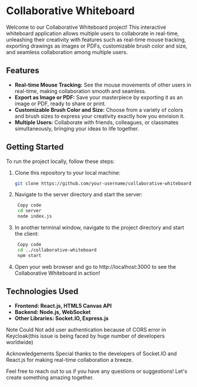 # Collaborative Whiteboard

Welcome to our Collaborative Whiteboard project! This interactive whiteboard application allows multiple users to collaborate in real-time, unleashing their creativity with features such as real-time mouse tracking, exporting drawings as images or PDFs, customizable brush color and size, and seamless collaboration among multiple users.


## Features

- **Real-time Mouse Tracking:** See the mouse movements of other users in real-time, making collaboration smooth and seamless.
- **Export as Image or PDF:** Save your masterpiece by exporting it as an image or PDF, ready to share or print.
- **Customizable Brush Color and Size:** Choose from a variety of colors and brush sizes to express your creativity exactly how you envision it.
- **Multiple Users:** Collaborate with friends, colleagues, or classmates simultaneously, bringing your ideas to life together.

## Getting Started

To run the project locally, follow these steps:

1. Clone this repository to your local machine:
   ```bash
   git clone https://github.com/your-username/collaborative-whiteboard.git
2. Navigate to the server directory and start the server:
   ```bash
    Copy code
    cd server
    node index.js

3. In another terminal window, navigate to the project directory and start the client:
   ```bash
    Copy code
    cd ../collaborative-whiteboard
    npm start

4. Open your web browser and go to http://localhost:3000 to see the Collaborative Whiteboard in action!

## Technologies Used
- **Frontend: React.js, HTML5 Canvas API** 
- **Backend: Node.js, WebSocket**
- **Other Libraries: Socket.IO, Express.js** 

Note
Could Not add user authentication because of CORS error in Keycloak(this issue is being faced by huge number of developers worldwide)

Acknowledgements
Special thanks to the developers of Socket.IO and React.js for making real-time collaboration a breeze.

Feel free to reach out to us if you have any questions or suggestions! Let's create something amazing together.

